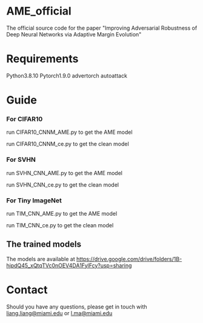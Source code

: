 # AME_official
The official source code for the paper "Improving Adversarial Robustness of Deep Neural Networks via Adaptive Margin Evolution" 

# Requirements
Python3.8.10
Pytorch1.9.0
advertorch
autoattack

# Guide
### For CIFAR10

run CIFAR10_CNNM_AME.py to get the AME model

run CIFAR10_CNNM_ce.py to get the clean model

### For SVHN

run SVHN_CNN_AME.py to get the AME model

run SVHN_CNN_ce.py to get the clean model

### For Tiny ImageNet

run TIM_CNN_AME.py to get the AME model

run TIM_CNN_ce.py to get the clean model

## The trained models

The models are available at https://drive.google.com/drive/folders/1B-hjpdQ45_xQtqTVc0nOEV4DA1FylFcy?usp=sharing

# Contact

Should you have any questions, please get in touch with liang.liang@miami.edu or l.ma@miami.edu
